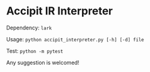 # Accipit IR Interpreter

Dependency: `lark`

Usage: `python accipit_interpreter.py [-h] [-d] file`

Test: `python -m pytest`

Any suggestion is welcomed!